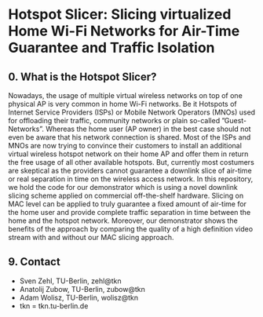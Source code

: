# Hotspot Slicer: Slicing virtualized Home Wi-Fi Networks for Air-Time Guarantee and Traffic Isolation
## 0. What is the Hotspot Slicer?
Nowadays,  the  usage  of  multiple  virtual  wireless
networks  on  top  of  one  physical  AP  is  very  common  in  home
Wi-Fi  networks.  Be  it  Hotspots  of  Internet  Service  Providers
(ISPs) or Mobile Network Operators (MNOs) used for offloading
their  traffic,  community  networks  or  plain  so-called  ”Guest-
Networks”. Whereas the home user (AP owner) in the best case
should not even be aware that his network connection is shared.
Most  of  the  ISPs  and  MNOs  are  now  trying  to  convince  their
customers to install an additional virtual wireless hotspot network
on  their  home  AP  and  offer  them  in  return  the  free  usage  of
all  other  available  hotspots.  But,  currently  most  costumers  are
skeptical  as  the  providers  cannot  guarantee  a  downlink  slice  of
air-time or real separation in time on the wireless access network.
In this repository, we hold the code for our demonstrator which is using a novel downlink slicing
scheme applied on commercial off-the-shelf hardware. Slicing
on MAC level can be applied to truly guarantee a fixed amount
of   air-time   for   the   home   user   and   provide   complete   traffic
separation  in  time  between  the  home  and  the  hotspot  network.
Moreover, our demonstrator shows the benefits of the approach
by comparing the quality of a high definition video stream with
and without our MAC slicing approach.

## 9. Contact
* Sven Zehl, TU-Berlin, zehl@tkn
* Anatolij Zubow, TU-Berlin, zubow@tkn
* Adam Wolisz, TU-Berlin, wolisz@tkn
* tkn = tkn.tu-berlin.de

